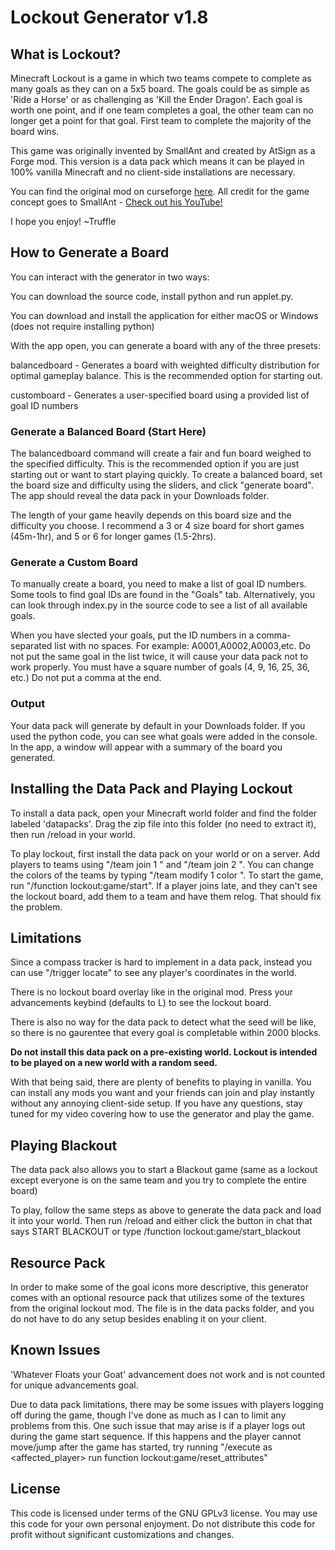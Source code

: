 # Lockout Generator v1.8

## What is Lockout?
Minecraft Lockout is a game in which two teams compete to complete as many goals as they can on a 5x5 board. The goals could be as simple as 'Ride a Horse' or as challenging as 'Kill the Ender Dragon'. Each goal is worth one point, and if one team completes a goal, the other team can no longer get a point for that goal. First team to complete the majority of the board wins.

This game was originally invented by SmallAnt and created by AtSign as a Forge mod. This version is a data pack which means it can be played in 100% vanilla Minecraft and no client-side installations are necessary. 

You can find the original mod on curseforge [here](https://www.curseforge.com/minecraft/mc-mods/lockout).
All credit for the game concept goes to SmallAnt - [Check out his YouTube!](https://www.youtube.com/@Smallant)

I hope you enjoy!
~Truffle

## How to Generate a Board
You can interact with the generator in two ways:

You can download the source code, install python and run applet.py.

You can download and install the application for either macOS or Windows (does not require installing python)


With the app open, you can generate a board with any of the three presets:

balancedboard - Generates a board with weighted difficulty distribution for optimal gameplay balance. This is the recommended option for starting out.

customboard - Generates a user-specified board using a provided list of goal ID numbers


### Generate a Balanced Board (Start Here)
The balancedboard command will create a fair and fun board weighed to the specified difficulty. This is the recommended option if you are just starting out or want to start playing quickly.
To create a balanced board, set the board size and difficulty using the sliders, and click "generate board". The app should reveal the data pack in your Downloads folder.

The length of your game heavily depends on this board size and the difficulty you choose.
I recommend a 3 or 4 size board for short games (45m-1hr), and 5 or 6 for longer games (1.5-2hrs).


### Generate a Custom Board
To manually create a board, you need to make a list of goal ID numbers. Some tools to find goal IDs are found in the "Goals" tab. Alternatively, you can look through index.py in the source code to see a list of all available goals.

When you have slected your goals, put the ID numbers in a comma-separated list with no spaces.
For example: A0001,A0002,A0003,etc. Do not put the same goal in the list twice, it will cause your data pack not to work properly.
You must have a square number of goals (4, 9, 16, 25, 36, etc.)
Do not put a comma at the end.


### Output
Your data pack will generate by default in your Downloads folder.
If you used the python code, you can see what goals were added in the console. In the app, a window will appear with a summary of the board you generated.


## Installing the Data Pack and Playing Lockout
To install a data pack, open your Minecraft world folder and find the folder labeled 'datapacks'. Drag the zip file into this folder (no need to extract it), then run /reload in your world.

To play lockout, first install the data pack on your world or on a server. Add players to teams using "/team join 1 <player>" and "/team join 2 <player>".
You can change the colors of the teams by typing "/team modify 1 color <color>".
To start the game, run "/function lockout:game/start". If a player joins late, and they can't see the lockout board, add them to a team and have them relog. That should fix the problem.

## Limitations

Since a compass tracker is hard to implement in a data pack, instead you can use "/trigger locate" to see any player's coordinates in the world.

There is no lockout board overlay like in the original mod. Press your advancements keybind (defaults to L) to see the lockout board. 

There is also no way for the data pack to detect what the seed will be like, so there is no gaurentee that every goal is completable within 2000 blocks.

**Do not install this data pack on a pre-existing world. Lockout is intended to be played on a new world with a random seed.**

With that being said, there are plenty of benefits to playing in vanilla. You can install any mods you want and your friends can join and play instantly without any annoying client-side setup. If you have any questions, stay tuned for my video covering how to use the generator and play the game. 

## Playing Blackout

The data pack also allows you to start a Blackout game (same as a lockout except everyone is on the same team and you try to complete the entire board)

To play, follow the same steps as above to generate the data pack and load it into your world. Then run /reload and either click the button in chat that says START BLACKOUT or type /function lockout:game/start_blackout


## Resource Pack
In order to make some of the goal icons more descriptive, this generator comes with an optional resource pack that utilizes some of the textures from the original lockout mod. The file is in the data packs folder, and you do not have to do any setup besides enabling it on your client.


## Known Issues
'Whatever Floats your Goat' advancement does not work and is not counted for unique advancements goal.

Due to data pack limitations, there may be some issues with players logging off during the game, though I've done as much as I can to limit any problems from this. One such issue that may arise is if a player logs out during the game start sequence. If this happens and the player cannot move/jump after the game has started, try running "/execute as <affected_player> run function lockout:game/reset_attributes"


## License
This code is licensed under terms of the GNU GPLv3 license.
You may use this code for your own personal enjoyment. Do not distribute this code for profit without significant customizations and changes.
